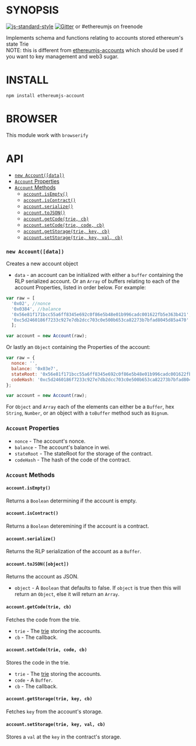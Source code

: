 # SYNOPSIS

 [![js-standard-style](https://img.shields.io/badge/code%20style-standard-brightgreen.svg?style=flat)](https://github.com/feross/standard) [![Gitter](https://badges.gitter.im/Join%20Chat.svg)](https://gitter.im/ethereum/ethereumjs-lib?utm_source=badge&utm_medium=badge&utm_campaign=pr-badge) or #ethereumjs on freenode

Implements schema and functions relating to accounts stored ethereum's state Trie   
NOTE: this is different from [ethereumjs-accounts](https://github.com/SilentCicero/ethereumjs-accounts) which should be used if you want to key management and web3 sugar.

# INSTALL
`npm install ethereumjs-account`

# BROWSER
This module work with `browserify`

# API
 - [`new Account([data])`](#new-accountdata)
  - [`Account` Properties](#account-properties)
  - [`Account` Methods](#account-methods)
    - [`account.isEmpty()`](#accountisempty)
    - [`account.isContract()`](#accountiscontract)
    - [`account.serialize()`](#accountserialize)
    - [`account.toJSON()`](#accounttojson)
    - [`account.getCode(trie, cb)`](#accountgetcodetrie-cb)
    - [`account.setCode(trie, code, cb)`](#accountsetcodetrie-code-cb)
    - [`account.getStorage(trie, key, cb)`](#accountgetstoragetrie-key-cb)
    - [`account.setStorage(trie, key, val, cb)`](#accountsetstoragetrie-key-val-cb)

### `new Account([data])`
Creates a new account object
- `data` - an account can be initialized with either a `buffer` containing the RLP serialized account.
 Or an `Array` of buffers relating to each of the account Properties, listed in order below.  For example:
```javascript
var raw = [ 
  '0x02', //nonce
  '0x0384', //balance
  '0x56e81f171bcc55a6ff8345e692c0f86e5b48e01b996cadc001622fb5e363b421', //stateRoot
  '0xc5d2460186f7233c927e7db2dcc703c0e500b653ca82273b7bfad8045d85a470'  //codeHash
  ];

var account = new Account(raw);
```

Or lastly an `Object` containing the Properties of the account:

```javascript
var raw = {
  nonce: '',
  balance: '0x03e7',
  stateRoot: '0x56e81f171bcc55a6ff8345e692c0f86e5b48e01b996cadc001622fb5e363b421',
  codeHash: '0xc5d2460186f7233c927e7db2dcc703c0e500b653ca82273b7bfad8045d85a470'
};

var account = new Account(raw);
```
For `Object` and `Array` each of the elements can either be a `Buffer`, hex `String`, `Number`, or an object with a `toBuffer` method such as `Bignum`.

### `Account` Properties
- `nonce` - The account's nonce.
- `balance`  - The account's balance in wei.
- `stateRoot` - The stateRoot for the storage of the contract.
- `codeHash` - The hash of the code of the contract.

### `Account` Methods

#### `account.isEmpty()`
Returns a `Boolean` determining if the account is empty.

#### `account.isContract()`
Returns a `Boolean` deteremining if the account is a contract.

#### `account.serialize()`
Returns the RLP serialization of the account as a `Buffer`.

#### `account.toJSON([object])`
Returns the account as JSON.
- `object` - A `Boolean` that defaults to false. If `object` is true then this will return an `Object`, else it will return an `Array`.

#### `account.getCode(trie, cb)`
Fetches the code from the trie.
- `trie` - The [trie](https://github.com/ethereumjs/merkle-patricia-tree) storing the accounts.
- `cb` - The callback.

#### `account.setCode(trie, code, cb)`
Stores the code in the trie.
- `trie` - The [trie](https://github.com/ethereumjs/merkle-patricia-tree) storing the accounts.
- `code` - A `Buffer`.
- `cb` - The callback.

#### `account.getStorage(trie, key, cb)`
Fetches `key` from the account's storage.

#### `account.setStorage(trie, key, val, cb)`
Stores a `val` at the `key` in the contract's storage.
